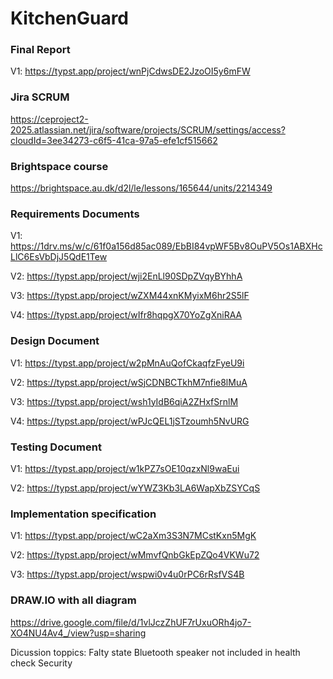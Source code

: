 # KitchenGuard

### Final Report
V1: https://typst.app/project/wnPjCdwsDE2JzoOI5y6mFW

### Jira SCRUM
https://ceproject2-2025.atlassian.net/jira/software/projects/SCRUM/settings/access?cloudId=3ee34273-c6f5-41ca-97a5-efe1cf515662

### Brightspace course
https://brightspace.au.dk/d2l/le/lessons/165644/units/2214349

### Requirements Documents
V1: https://1drv.ms/w/c/61f0a156d85ac089/EbBI84vpWF5Bv8OuPV5Os1ABXHcLlC6EsVbDjJ5QdE1Tew

V2: https://typst.app/project/wji2EnLl90SDpZVqyBYhhA

V3: https://typst.app/project/wZXM44xnKMyixM6hr2S5lF

V4: https://typst.app/project/wIfr8hqpgX70YoZgXniRAA

### Design Document
V1: https://typst.app/project/w2pMnAuQofCkaqfzFyeU9i

V2: https://typst.app/project/wSjCDNBCTkhM7nfie8lMuA

V3: https://typst.app/project/wsh1yIdB6qiA2ZHxfSrnlM

V4: https://typst.app/project/wPJcQEL1jSTzoumh5NvURG

### Testing Document
V1: https://typst.app/project/w1kPZ7sOE10qzxNl9waEui

V2: https://typst.app/project/wYWZ3Kb3LA6WapXbZSYCqS

### Implementation specification
V1: https://typst.app/project/wC2aXm3S3N7MCstKxn5MgK

V2: https://typst.app/project/wMmvfQnbGkEpZQo4VKWu72

V3: https://typst.app/project/wspwi0v4u0rPC6rRsfVS4B

### DRAW.IO with all diagram
https://drive.google.com/file/d/1vlJczZhUF7rUxuORh4jo7-XO4NU4Av4_/view?usp=sharing


Dicussion toppics:
Falty state
Bluetooth speaker not included in health check
Security
